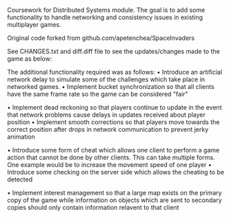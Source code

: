 Coursework for Distributed Systems module. The goal is to add some functionality to handle networking and consistency issues in existing multiplayer games. 

Original code forked from github.com/apetenchea/SpaceInvaders

See CHANGES.txt and diff.diff file to see the updates/changes made to the game as below:

The additional functionality required was as follows:
•    Introduce an artificial network delay to simulate some of the challenges which take place in networked games.
•    Implement bucket synchronization so that all clients have the same frame rate so the game can be considered "fair"

•    Implement dead reckoning so that players continue to update in the event that network problems cause delays in updates received about player position
•    Implement smooth corrections so that players move towards the correct position after drops in network communication to prevent jerky animation

•    Introduce some form of cheat which allows one client to perform a game action that cannot be done by other clients. This can take multiple forms. One example would be to increase the movement speed of one player
•    Introduce some checking on the server side which allows the cheating to be detected

•    Implement interest management so that a large map exists on the primary copy of the game while information on objects which are sent to secondary copies should only contain information relavent to that client

